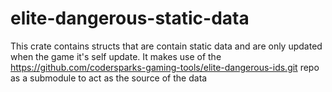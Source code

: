 # elite-dangerous-static-data

This crate contains structs that are contain static data and are only updated when the game it's self update. It makes
use of the https://github.com/codersparks-gaming-tools/elite-dangerous-ids.git repo as a submodule to act as the source 
of the data
